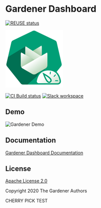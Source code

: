 # Gardener Dashboard
[![REUSE status](https://api.reuse.software/badge/github.com/gardener/dashboard)](https://api.reuse.software/info/github.com/gardener/dashboard)


![](https://github.com/gardener/dashboard/blob/master/logo/logo_gardener_dashboard.png)

[![CI Build status](https://concourse.ci.gardener.cloud/api/v1/teams/gardener/pipelines/dashboard-master/jobs/master-head-update-job/badge)](https://concourse.ci.gardener.cloud/teams/gardener/pipelines/dashboard-master/jobs/master-head-update-job)
[![Slack workspace](https://img.shields.io/badge/Slack-Gardener%20Project-brightgreen.svg?logo=slack)](https://gardener-cloud.slack.com/)

## Demo

<img src="docs/images/dashboard-demo.gif" alt="Gardener Demo" />

## Documentation

[Gardener Dashboard Documentation](./docs/README.md)

## License
[Apache License 2.0](./LICENSES/Apache-2.0.txt)

Copyright 2020 The Gardener Authors

CHERRY PICK TEST
